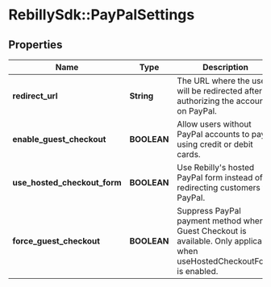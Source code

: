 # RebillySdk::PayPalSettings

## Properties
Name | Type | Description | Notes
------------ | ------------- | ------------- | -------------
**redirect_url** | **String** | The URL where the user will be redirected after authorizing the account on PayPal. | 
**enable_guest_checkout** | **BOOLEAN** | Allow users without PayPal accounts to pay using credit or debit cards. | [optional] [default to false]
**use_hosted_checkout_form** | **BOOLEAN** | Use Rebilly&#x27;s hosted PayPal form instead of redirecting customers to PayPal. | [optional] [default to false]
**force_guest_checkout** | **BOOLEAN** | Suppress PayPal payment method when Guest Checkout is available. Only applicable when useHostedCheckoutForm is enabled. | [optional] [default to false]


